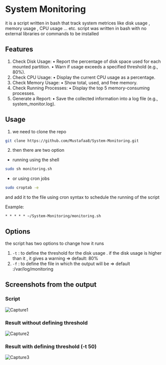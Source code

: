 # System Monitoring
it is a script written in bash that track system metrices like disk usage , memory usage , CPU usage ... etc. 
script was written in bash with no external libraries or commands to be installed

## Features
1. Check Disk Usage:
  • Report the percentage of disk space used for each mounted partition.
  • Warn if usage exceeds a specified threshold (e.g., 80%).
2. Check CPU Usage:
  • Display the current CPU usage as a percentage.
3. Check Memory Usage:
  • Show total, used, and free memory.
4. Check Running Processes:
  • Display the top 5 memory-consuming processes.
5. Generate a Report:
  • Save the collected information into a log file (e.g., system_monitor.log).

## Usage
1. we need to clone the repo
```bash
git clone https://github.com/Mustafaa8/System-Monitoring.git
```
2. then there are two option
- running using the shell
```bash
sudo sh monitoring.sh 
```
- or using cron jobs
```bash
sudo croptab -e 
```
and add it to the file using cron syntax to schedule the running of the script 

Example:
```cron
* * * * * ~/System-Monitoring/monitoring.sh 
```
## Options
the script has two options to change how it runs
1. `-t` : to define the threshold for the disk usage . if the disk usage is higher than it , it gives a warning => default: 80%
2. `-f` : to define the file in which the output will be => default :/var/log/monitoring
## Screenshots from the output 
### Script
![Capture1](https://github.com/user-attachments/assets/45732e13-8951-4d5a-8b86-2c09beeb427a)
### Result without defining threshold
![Capture2](https://github.com/user-attachments/assets/071f1046-a09d-4472-95f0-7c998d9cfc58)
### Result with defining threshold (-t 50)
![Capture3](https://github.com/user-attachments/assets/b4a0d1fb-5fae-48fb-973c-f06a3a5d4821)

